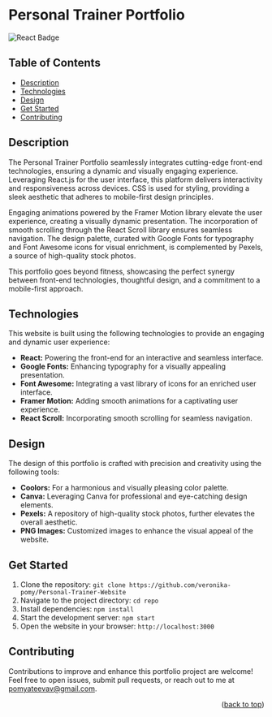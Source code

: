 # Personal Trainer Portfolio

![React Badge](https://img.shields.io/badge/React-JS-%2361DAFB?style=for-the-badge&logo=React&logoColor=%2361DAFB)

## Table of Contents

- [Description](#description)
- [Technologies](#technologies)
- [Design](#design)
- [Get Started](#get-started)
- [Contributing](#contributing)

## Description

The Personal Trainer Portfolio seamlessly integrates cutting-edge front-end technologies, ensuring a dynamic and visually engaging experience. Leveraging React.js for the user interface, this platform delivers interactivity and responsiveness across devices. CSS is used for styling, providing a sleek aesthetic that adheres to mobile-first design principles.

Engaging animations powered by the Framer Motion library elevate the user experience, creating a visually dynamic presentation. The incorporation of smooth scrolling through the React Scroll library ensures seamless navigation. The design palette, curated with Google Fonts for typography and Font Awesome icons for visual enrichment, is complemented by Pexels, a source of high-quality stock photos.

This portfolio goes beyond fitness, showcasing the perfect synergy between front-end technologies, thoughtful design, and a commitment to a mobile-first approach.

## Technologies

This website is built using the following technologies to provide an engaging and dynamic user experience:

- **React:** Powering the front-end for an interactive and seamless interface.
- **Google Fonts:** Enhancing typography for a visually appealing presentation.
- **Font Awesome:** Integrating a vast library of icons for an enriched user interface.
- **Framer Motion:** Adding smooth animations for a captivating user experience.
- **React Scroll:** Incorporating smooth scrolling for seamless navigation.

## Design

The design of this portfolio is crafted with precision and creativity using the following tools:

- **Coolors:** For a harmonious and visually pleasing color palette.
- **Canva:** Leveraging Canva for professional and eye-catching design elements.
- **Pexels:** A repository of high-quality stock photos, further elevates the overall aesthetic.
- **PNG Images:** Customized images to enhance the visual appeal of the website.

## Get Started

1. Clone the repository: `git clone https://github.com/veronika-pomy/Personal-Trainer-Website`
2. Navigate to the project directory: `cd repo`
3. Install dependencies: `npm install`
4. Start the development server: `npm start`
5. Open the website in your browser: `http://localhost:3000`

## Contributing

Contributions to improve and enhance this portfolio project are welcome! Feel free to open issues, submit pull requests, or reach out to me at pomyateevav@gmail.com.

<p align="right">(<a href="#personal-trainer-portfolio">back to top</a>)</p>

